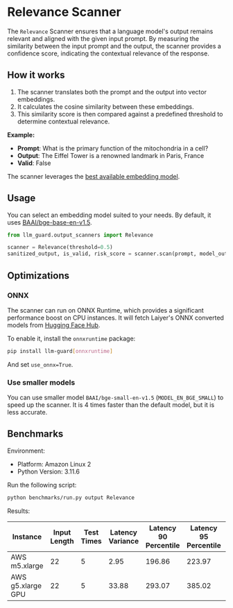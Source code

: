 # Relevance Scanner

The `Relevance` Scanner ensures that a language model's output remains relevant and aligned with the given input prompt. By measuring the similarity between the input prompt and the output, the scanner provides a confidence score, indicating the contextual relevance of the response.

## How it works

1. The scanner translates both the prompt and the output into vector embeddings.
2. It calculates the cosine similarity between these embeddings.
3. This similarity score is then compared against a predefined threshold to determine contextual relevance.

**Example:**

- **Prompt**: What is the primary function of the mitochondria in a cell?
- **Output**: The Eiffel Tower is a renowned landmark in Paris, France
- **Valid**: False

The scanner leverages the [best available embedding model](https://huggingface.co/spaces/mteb/leaderboard).

## Usage

You can select an embedding model suited to your needs. By default, it uses [BAAI/bge-base-en-v1.5](https://huggingface.co/BAAI/bge-base-en-v1.5).

```python
from llm_guard.output_scanners import Relevance

scanner = Relevance(threshold=0.5)
sanitized_output, is_valid, risk_score = scanner.scan(prompt, model_output)
```

## Optimizations

### ONNX

The scanner can run on ONNX Runtime, which provides a significant performance boost on CPU instances. It will fetch Laiyer's ONNX converted models from [Hugging Face Hub](https://huggingface.co/laiyer).

To enable it, install the `onnxruntime` package:

```sh
pip install llm-guard[onnxruntime]
```

And set `use_onnx=True`.

### Use smaller models

You can use smaller model `BAAI/bge-small-en-v1.5` (`MODEL_EN_BGE_SMALL`) to speed up the scanner. It is 4 times faster than the default model, but it is less accurate.

## Benchmarks

Environment:

- Platform: Amazon Linux 2
- Python Version: 3.11.6

Run the following script:

```sh
python benchmarks/run.py output Relevance
```

Results:

| Instance              | Input Length | Test Times | Latency Variance | Latency 90 Percentile | Latency 95 Percentile | Latency 99 Percentile | Average Latency (ms) | QPS     |
|-----------------------|--------------|------------|------------------|-----------------------|-----------------------|-----------------------|----------------------|---------|
| AWS m5.xlarge         | 22           | 5          | 2.95             | 196.86                | 223.97                | 245.66                | 142.39               | 154.51  |
| AWS g5.xlarge GPU     | 22           | 5          | 33.88            | 293.07                | 385.02                | 458.59                | 108.85               | 202.11  |
